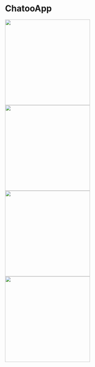 # ChatooApp

<img src="https://user-images.githubusercontent.com/14795838/62095149-ccea2b00-b27f-11e9-8516-f350e14b7ccc.png" align="left" width="280">
<img src="https://user-images.githubusercontent.com/14795838/62095148-ccea2b00-b27f-11e9-8d23-dcf3306acff2.png" align="left" width="280">
<img src="https://user-images.githubusercontent.com/14795838/62095150-ccea2b00-b27f-11e9-8401-7159092f42f4.png" align="left" width="280">
<img src="https://user-images.githubusercontent.com/14795838/62096568-61568c80-b284-11e9-8a23-4d335ee0901b.png" align="left" width="280">

